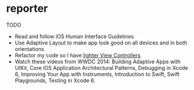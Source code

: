 # reporter

TODO
* Read and follow iOS Human Interface Guidelines
* Use Adaptive Layout to make app look good on all devices and in both orientations 
* Refactor my code so I have [lighter View Controllers](http://www.objc.io/issue-1/lighter-view-controllers.html)
* Watch these videos from WWDC 2014: Building Adaptive Apps with UIKit, Core iOS Application Architectural Patterns, Debugging in Xcode 6, Improving Your App with Instruments, Introduction to Swift, Swift Playgrounds, Testing in Xcode 6. 
